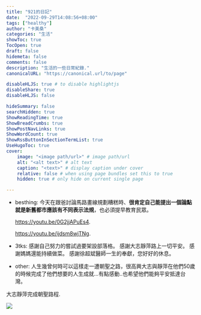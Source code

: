 ```yaml
---
title: "921的日記"
date:  "2022-09-29T14:08:56+08:00"
tags: ["healthy"]
author: "卡美桑"
categories: "生活"
showToc: true
TocOpen: true
draft: false
hidemeta: false
comments: false
description: "生活的一些日常紀錄."
canonicalURL: "https://canonical.url/to/page"

disableHLJS: true # to disable highlightjs
disableShare: true
disableHLJS: false

hideSummary: false
searchHidden: true
ShowReadingTime: true
ShowBreadCrumbs: true
ShowPostNavLinks: true
ShowWordCount: true
ShowRssButtonInSectionTermList: true
UseHugoToc: true
cover:
    image: "<image path/url>" # image path/url
    alt: "<alt text>" # alt text
    caption: "<text>" # display caption under cover
    relative: false # when using page bundles set this to true
    hidden: true # only hide on current single page

---
```





- besthing:
  今天在跟爸討論馬路畫線規劃糟糕時、**很肯定自己能提出一個論點就是新舊都市應該有不同表示法規**，也必須提早教育民眾。
  
  https://youtu.be/0G2jjAPuEs4. 
  
  https://youtu.be/ijdsm8wjTNg. 
- 3tks:
  感謝自己努力的嘗試過要架設部落格。
  感謝大志靜萍路上一切平安。
  感謝媽媽還能持續做菜。
  感謝徐超斌醫師一生的奉獻，您好好的休息。

- other:
  人生幾曾何時可以這樣走一遭朝聖之路，很高興大志與靜萍在他們50歲的時候完成了他們想要的人生成就...有點感動..也希望他們能夠平安抵達台灣。

大志靜萍完成朝聖路程.


![](/img/test.jpg)



